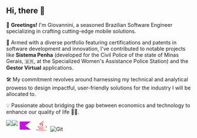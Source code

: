 ## Hi, there 👋

🌟 **Greetings!** I'm Giovannini, a seasoned Brazilian Software Engineer specializing in crafting cutting-edge mobile solutions.

🚀 Armed with a diverse portfolio featuring certifications and patents in software development and innovation, I've contributed to notable projects like **Sistema Penha** (developed for the Civil Police of the state of Minas Gerais, 🇧🇷, at the Specialized Women's Assistance Police Station) and the **Gestor Virtual** applications.

🛠️ My commitment revolves around harnessing my technical and analytical prowess to design impactful, user-friendly solutions for the industry I will be allocated to.

💡 Passionate about bridging the gap between economics and technology to enhance our quality of life 🧘🏽.



<div style="display: flex; flex-direction: row;">
  
<img height="180em" src="https://github-readme-stats.vercel.app/api?username=giovanninibarbosa&count_private=true&include_all_commits=true&theme=default&show_icons=true"/>

<img height="180em" src="https://github-readme-stats.vercel.app/api/top-langs/?username=giovanninibarbosa&count_private=true&include_all_commits=true&show_icons=true&theme=default&layout=compact" />

<div align="justify">

<img alt="Kotlin" height="30" width="40" src="https://raw.githubusercontent.com/devicons/devicon/master/icons/kotlin/kotlin-plain.svg">
<img alt="Java" height="30" width="40" src="https://raw.githubusercontent.com/devicons/devicon/master/icons/java/java-plain.svg">
<img alt="Git" height="30" width="40" src="https://cdn.jsdelivr.net/gh/devicons/devicon/icons/git/git-original.svg" />

</div>


</div>
